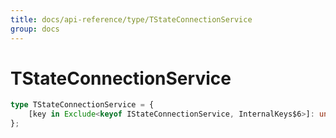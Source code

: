 ```yaml
---
title: docs/api-reference/type/TStateConnectionService
group: docs
---
```


# TStateConnectionService

```ts
type TStateConnectionService = {
    [key in Exclude<keyof IStateConnectionService, InternalKeys$6>]: unknown;
};
```


